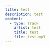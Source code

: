 ```yaml
---
title: test
description: test
content:
  - type: track
    artist: test
    title: test
    file: test.mp3
---
```

